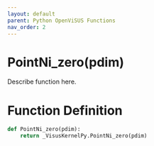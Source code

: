```yaml
---
layout: default
parent: Python OpenViSUS Functions
nav_order: 2
---
```


# PointNi_zero(pdim)

Describe function here.

# Function Definition

```python
def PointNi_zero(pdim):
    return _VisusKernelPy.PointNi_zero(pdim)
```
